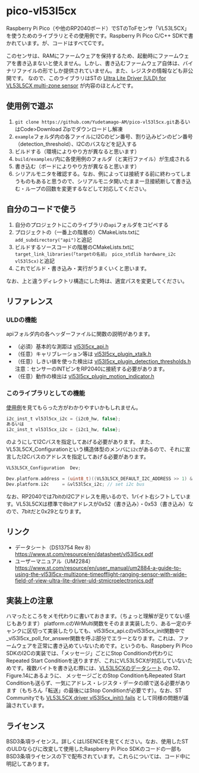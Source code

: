 # pico-vl53l5cx

Raspberry Pi Pico（や他のRP2040ボード）でSTのToFセンサ「VL53L5CX」を使うためのライブラリとその使用例です。Raspberry Pi Pico C/C++ SDKで書かれています。が、コードはすべてCです。

このセンサは、RAMにファームウェアを保持するため、起動時にファームウェアを書き込まないと使えません。しかし、書き込むファームウェア自体は、バイナリファイルの形でしか提供されていません。また、レジスタの情報なども非公開です。
なので、このライブラリはSTの [Ultra Lite Driver (ULD) for VL53L5CX multi-zone sensor](https://www.st.com/ja/embedded-software/stsw-img023.html) が内容のほとんどです。

## 使用例で遊ぶ

1. ```git clone https://github.com/Yudetamago-AM/pico-vl53l5cx.git```あるいはCode>Download Zipでダウンロードし解凍
1. ```example```フォルダ内の各ファイルにI2Cのピン番号、割り込みピンのピン番号（detection_threshold）、I2Cのバスなどを記入する
1. ビルドする（環境によりやり方が異なると思います）
1. ```build/examples/```内に各使用例のフォルダ（と実行ファイル）が生成される
1. 書き込む（ボードによりやり方が異なると思います）
1. シリアルモニタを確認する。なお、例によっては接続する前に終わってしまうものもあると思うので、シリアルモニタ開いたまま一旦接続断して書き込む・ループの回数を変更するなどして対応してください。

## 自分のコードで使う

1. 自分のプロジェクトにこのライブラリの```api```フォルダをコピペする
1. プロジェクトの（一番上の階層の）CMakeLists.txtに```add_subdirectory("api")```と追記
1. ビルドするソースコードの階層のCMakeLists.txtに```target_link_libraries(「targetの名前」 pico_stdlib hardware_i2c vl53l5cx)```と追記
1. これでビルド・書き込み・実行がうまくいくと思います。

なお、上と違うディレクトリ構造にした時は、適宜パスを変更してください。

## リファレンス

### ULDの機能

apiフォルダ内の各ヘッダーファイルに関数の説明があります。

- （必須）基本的な測距は [vl53l5cx_api.h](./api/vl53l5cx_api.h)
- （任意）キャリブレーション等は [vl53l5cx_plugin_xtalk.h](./api/vl53l5cx_plugin_xtalk.h)
- （任意）しきい値を使った検出は [vl53l5cx_plugin_detection_thresholds.h](./api/vl53l5cx_plugin_detection_thresholds.h)
　注意：センサーのINTピンをRP2040に接続する必要があります。
- （任意）動作の検出は [vl53l5cx_plugin_motion_indicator.h](./api/vl53l5cx_plugin_motion_indicator.h)

### このライブラリとしての機能

[使用例](./examples/)を見てもらった方がわかりやすいかもしれません。

```C
i2c_inst_t vl53l5cx_i2c = {i2c0_hw, false};
あるいは
i2c_inst_t vl53l5cx_i2c = {i2c1_hw, false};
```

のようにしてI2Cバスを指定してあげる必要があります。
また、VL53L5CX_Configurationという構造体型のメンバに```i2c```があるので、それに宣言したI2Cバスのアドレスを指定してあげる必要があります。

```C
VL53L5CX_Configuration 	Dev;

Dev.platform.address = (uint8_t)((VL53L5CX_DEFAULT_I2C_ADDRESS >> 1) & 0xFF);
Dev.platform.i2c     = &vl53l5cx_i2c; // set i2c bus
```

なお、RP2040では7bitのI2Cアドレスを用いるので、1バイト右シフトしています。VL53L5CXは標準で8bitアドレスが0x52（書き込み）・0x53（書き込み）なので、7bitだと0x29となります。

## リンク

- データシート（DS13754 Rev 8）<https://www.st.com/resource/en/datasheet/vl53l5cx.pdf>
- ユーザーマニュアル（UM2284）<https://www.st.com/resource/en/user_manual/um2884-a-guide-to-using-the-vl53l5cx-multizone-timeofflight-ranging-sensor-with-wide-field-of-view-ultra-lite-driver-uld-stmicroelectronics.pdf>

## 実装上の注意

ハマったところをメモ代わりに書いておきます。（ちょっと理解が足りてない感じもあります）
platform.cのWrMulti関数をそのまま実装したり、ある一定のチャンクに区切って実装したりしても、vl53l5cx_api.cのvl53l5cx_init関数中で_vl53l5cx_poll_for_answer関数を呼ぶ部分でエラーとなります。これは、ファームウェアを正常に書き込めていないためです。というのも、Raspbery Pi Pico SDKのI2Cの実装では、「メッセージ」ごとにStop Conditionの代わりにRepeated Start Conditionを送りますが、これにVL53L5CXが対応していないためです。複数バイトを書き込む際には、[VL53L5CXのデータシート](https://www.st.com/resource/en/datasheet/vl53l5cx.pdf) のp.12、Figure.14にあるように、 メッセージごとのStop ConditionもRepeated Start Conditionも送らず、一気にアドレス・レジスタ・データの順で送る必要があります（もちろん「転送」の最後にはStop Conditionが必要です）。なお、ST Communityでも [VL53L5CX driver vl53l5cx_init() fails](https://community.st.com/s/question/0D53W000010uFcTSAU/vl53l5cx-driver-vl53l5cxinit-fails) として同様の問題が議論されています。

## ライセンス

BSD3条項ライセンス。詳しくはLISENCEを見てください。なお、使用したSTのULDならびに改変して使用したRaspberry Pi Pico SDKのコードの一部もBSD3条項ライセンスの下で配布されています。これらについては、コード中に明記してあります。
